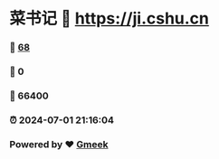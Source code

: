 # 菜书记 :link: https://ji.cshu.cn 
### :page_facing_up: [68](https://ji.cshu.cn/tag.html) 
### :speech_balloon: 0 
### :hibiscus: 66400 
### :alarm_clock: 2024-07-01 21:16:04 
### Powered by :heart: [Gmeek](https://github.com/Meekdai/Gmeek)
